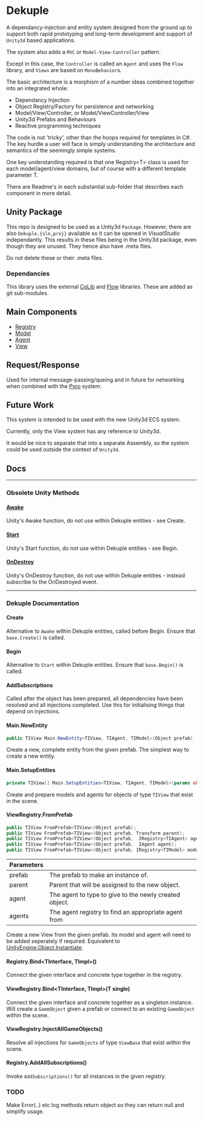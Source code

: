 # Dekuple
A dependancy-injection and entity system designed from the ground up to support both rapid prototyping and long-term development and support of `Unity3d` based applications.

The system also adds a `MVC` or `Model-View-Controller` pattern.

Except in this case, the `Controller` is called an `Agent` and uses the `Flow` library, and `Views` are based on `MonoBehavior`s.

The basic architecture is a morphism of a number ideas combined together into an integrated whole:
 * Dependancy Injection
 * Object Registry/Factory for persistence and networking
 * Model/View/Controller, or Model/ViewController/View
 * Unity3d Prefabs and Behaviours
 * Reactive programming techniques

The code is not 'tricky', other than the hoops required for templates in C#. The key hurdle a user will face is simply understanding the architecture and semantics of the seemingly simple systems.

One key understanding required is that one Registry\<T\> class is used for each model/agent/view domains, but of course with a different template parameter T.

There are Readme's in each substantial sub-folder that describes each component in more detail.


## Unity Package

This repo is designed to be used as a Untiy3d `Package`. However, there are also `Dekuple.{sln,proj}` available so it can be opened in *VisualStudio* independantly. This results in these files being in the Unity3d package, even though they are unused. They hence also have .meta files. 

Do not delete these or their .meta files.

### Dependancies

This library uses the external [CoLib](http://www.github.com) and [Flow](https://www.github.com/cschladetsch/Flow) libraries. These are added as git sub-modules.

## Main Components

* [Registry](Registry)
* [Model](Model)
* [Agent](Agent)
* [View](View)

## Request/Response

Used for internal message-passing/queing and in future for networking when combined with the [Pyro](https://www.github.com/cschladetsch/Pyro) system.

## Future Work

This system is intended to be used with the new Unity3d ECS system.

Currently, only the View system has any reference to Unity3d.

It would be nice to separate that into a separate Assembly, so the system could be used outside the context of `Unity3d`.

## Docs

---

### Obsolete Unity Methods

#### [Awake](https://docs.unity3d.com/ScriptReference/MonoBehaviour.Awake.html)
Unity's Awake function, do not use within Dekuple entities - see Create.

#### [Start](https://docs.unity3d.com/ScriptReference/MonoBehaviour.Start.html)
Unity's Start function, do not use within Dekuple entities - see Begin.

#### [OnDestroy](https://docs.unity3d.com/ScriptReference/MonoBehaviour.OnDestroy.html)
Unity's OnDestroy function, do not use within Dekuple entities - instead subscribe to the OnDestroyed event.

___

### Dekuple Documentation

#### Create
Alternative to `Awake` within Dekuple entities, called before Begin. Ensure that `base.Create()` is called.

#### Begin
Alternative to `Start` within Dekuple entities. Ensure that `base.Begin()` is called.

#### AddSubscriptions
Called after the object has been prepared, all dependencies have been resolved and all injections completed. Use this for initialising things that depend on injections. 

#### Main.NewEntity
```csharp
public TIView Main.NewEntity<TIView, TIAgent, TIModel>(Object prefab)
```
Create a new, complete entity from the given prefab. The simplest way to create a new entity.

#### Main.SetupEntities
```csharp
private TIView[] Main.SetupEntities<TIView, TIAgent, TIModel>(params object[] args)
```
Create and prepare models and agents for objects of type `TIView` that exist in the scene.

#### ViewRegistry.FromPrefab
```csharp
public TIView FromPrefab<TIView>(Object prefab);
public TIView FromPrefab<TIView>(Object prefab, Transform parent);
public TIView FromPrefab<TIView>(Object prefab,  IRegistry<TIAgent> agents);
public TIView FromPrefab<TIView>(Object prefab,  IAgent agent);
public TIView FromPrefab<TIView>(Object prefab, IRegistry<TIModel> models, IRegistry<TIAgent> agents = null);
```
| Parameters     ||
|-|-|
|prefab         | The prefab to make an instance of.
|parent         | Parent that will be assigned to the new object.      |
|agent          | The agent to type to give to the newly created object.      |
|agents| The agent registry to find an appropriate agent from|

Create a new View from the given prefab. Its model and agent will need to be added seperately if required. Equivalent to [UnityEngine.Object.Instantiate](https://docs.unity3d.com/ScriptReference/Object.Instantiate.html).

#### Registry.Bind<TInterface, TImpl>()
Connect the given interface and concrete type together in the registry.

#### ViewRegistry.Bind<TInterface, TImpl>(T single)
Connect the given interface and concrete together as a singleton instance. Will create a `GameObject` given a prefab or connect to an existing `GameObject` within the scene.

#### ViewRegistry.InjectAllGameObjects()
Resolve all injections for `GameObjects` of type `ViewBase` that exist within the scene.

#### Registry.AddAllSubscriptions()
Invoke `AddSubscriptions()` for all instances in the given registry.

### TODO

Make Error(..) etc log methods return object so they can return null and simplify usage.

